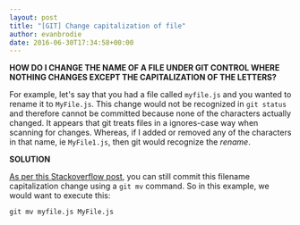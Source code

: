 ```yaml
---
layout: post
title: "[GIT] Change capitalization of file"
author: evanbrodie
date: 2016-06-30T17:34:58+00:00
---
```


**HOW DO I CHANGE THE NAME OF A FILE UNDER GIT CONTROL WHERE NOTHING CHANGES EXCEPT THE CAPITALIZATION OF THE LETTERS?**

For example, let's say that you had a file called `myfile.js` and you wanted to rename it to `MyFile.js`. This change would not be recognized in `git status` and therefore cannot be committed because none of the characters actually changed. It appears that git treats files in a ignores-case way when scanning for changes. Whereas, if I added or removed any of the characters in that name, ie `MyFile1.js`, then git would recognize the *rename*.

**SOLUTION**

[As per this Stackoverflow post](http://stackoverflow.com/questions/10523849/changing-capitalization-of-filenames-in-git), you can still commit this filename capitalization change using a `git mv` command. So in this example, we would want to execute this:

```
git mv myfile.js MyFile.js
```
